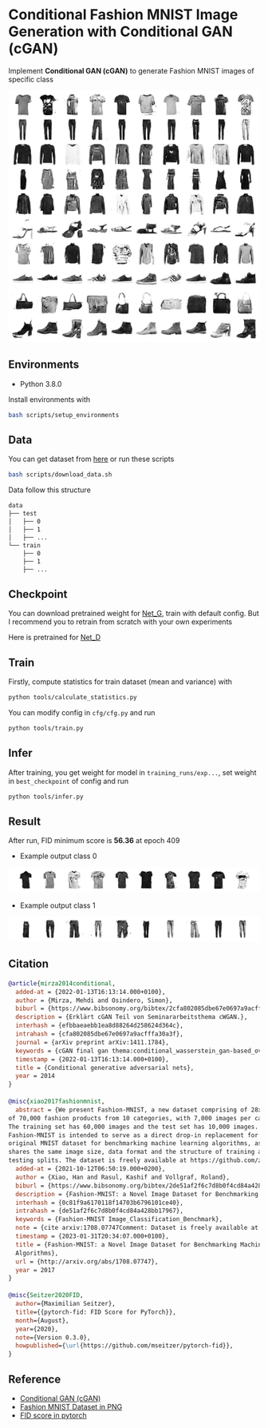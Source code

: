 # Conditional Fashion MNIST Image Generation with Conditional GAN (cGAN)

Implement **Conditional GAN (cGAN)** to generate Fashion MNIST images of specific class

![asset](./assets/sample.jpg "asset")

## Environments

- Python 3.8.0

Install environments with

``` bash
bash scripts/setup_environments
```

## Data

You can get dataset from [here](https://github.com/DeepLenin/fashion-mnist_png) or run these scripts

``` bash
bash scripts/download_data.sh
```

Data follow this structure

```
data
├── test
│   ├── 0
│   ├── 1
│   ├── ...
└── train
    ├── 0
    ├── 1
    ├── ...
```

## Checkpoint

You can download pretrained weight for [Net_G](https://drive.google.com/file/d/148jG1AiENfAr6tc3CCtjXTGfhmOfWXXp/view?usp=share_link), train with default config. But I recommend you to retrain from scratch with your own experiments

Here is pretrained for [Net_D](https://drive.google.com/file/d/1kkS-ZoaGy9feiGQPXD2W7qrochDIpGHX/view?usp=share_link)

## Train

Firstly, compute statistics for train dataset (mean and variance) with 

```bash 
python tools/calculate_statistics.py
```

You can modify config in `cfg/cfg.py` and run

``` bash
python tools/train.py
```

## Infer

After training, you get weight for model in `training_runs/exp...`, set weight in `best_checkpoint` of config and run

``` bash
python tools/infer.py
```

## Result

After run, FID minimum score is **56.36** at epoch 409

- Example output class 0

![asset0](./assets/sample_0.jpg "asset0")

- Example output class 1

![asset0](./assets/sample_1.jpg "asset0")

## Citation

``` bibtex
@article{mirza2014conditional,
  added-at = {2022-01-13T16:13:14.000+0100},
  author = {Mirza, Mehdi and Osindero, Simon},
  biburl = {https://www.bibsonomy.org/bibtex/2cfa802085dbe67e0697a9acfffa30a3f/mo0000},
  description = {Erklärt cGAN Teil von Seminararbeitsthema cWGAN.},
  interhash = {efbbaeaebb1ea8d88264d258624d364c},
  intrahash = {cfa802085dbe67e0697a9acfffa30a3f},
  journal = {arXiv preprint arXiv:1411.1784},
  keywords = {cGAN final gan thema:conditional_wasserstein_gan-based_oversampling_of_tabular_data_for_imbalanced_learning},
  timestamp = {2022-01-13T16:13:14.000+0100},
  title = {Conditional generative adversarial nets},
  year = 2014
}

@misc{xiao2017fashionmnist,
  abstract = {We present Fashion-MNIST, a new dataset comprising of 28x28 grayscale images
of 70,000 fashion products from 10 categories, with 7,000 images per category.
The training set has 60,000 images and the test set has 10,000 images.
Fashion-MNIST is intended to serve as a direct drop-in replacement for the
original MNIST dataset for benchmarking machine learning algorithms, as it
shares the same image size, data format and the structure of training and
testing splits. The dataset is freely available at https://github.com/zalandoresearch/fashion-mnist},
  added-at = {2021-10-12T06:50:19.000+0200},
  author = {Xiao, Han and Rasul, Kashif and Vollgraf, Roland},
  biburl = {https://www.bibsonomy.org/bibtex/2de51af2f6c7d8b0f4cd84a428bb17967/andolab},
  description = {Fashion-MNIST: a Novel Image Dataset for Benchmarking Machine Learning Algorithms},
  interhash = {0c81f9a6170118f14703b6796101ce40},
  intrahash = {de51af2f6c7d8b0f4cd84a428bb17967},
  keywords = {Fashion-MNIST Image_Classification_Benchmark},
  note = {cite arxiv:1708.07747Comment: Dataset is freely available at https://github.com/zalandoresearch/fashion-mnist Benchmark is available at http://fashion-mnist.s3-website.eu-central-1.amazonaws.com/},
  timestamp = {2023-01-31T20:34:07.000+0100},
  title = {Fashion-MNIST: a Novel Image Dataset for Benchmarking Machine Learning
  Algorithms},
  url = {http://arxiv.org/abs/1708.07747},
  year = 2017
}

@misc{Seitzer2020FID,
  author={Maximilian Seitzer},
  title={{pytorch-fid: FID Score for PyTorch}},
  month={August},
  year={2020},
  note={Version 0.3.0},
  howpublished={\url{https://github.com/mseitzer/pytorch-fid}},
}
```

## Reference

- [Conditional GAN (cGAN)](https://nttuan8.com/bai-3-conditional-gan-cgan/)
- [Fashion MNIST Dataset in PNG](https://github.com/DeepLenin/fashion-mnist_png)
- [FID score in pytorch](https://github.com/mseitzer/pytorch-fid)